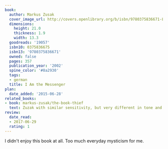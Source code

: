 ```yaml
---
book:
  author: Markus Zusak
  cover_image_url: http://covers.openlibrary.org/b/isbn/9780375836671-L.jpg
  dimensions:
    height: 21.0
    thickness: 1.9
    width: 13.3
  goodreads: '19057'
  isbn10: 0375836675
  isbn13: '9780375836671'
  owned: false
  pages: 357
  publication_year: '2002'
  spine_color: '#8a2930'
  tags:
  - german
  title: I Am the Messenger
plan:
  date_added: '2015-06-28'
related_books:
- book: markus-zusak/the-book-thief
  text: Zuzak with similar sensitivity, but very different in tone and setting.
review:
  date_read:
  - 2017-06-29
  rating: 1
---
```


I didn't enjoy this book at all. Too much everyday mysticism for me.
